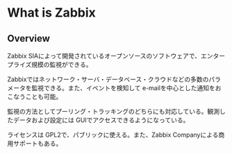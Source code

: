 # What is Zabbix

## Overview

Zabbix SIAによって開発されているオープンソースのソフトウェアで、エンタープライズ規模の監視ができる。  

Zabbixではネットワーク・サーバ・データベース・クラウドなどの多数のパラメータを監視できる。また、イベントを検知して e-mailを中心とした通知をおこなうことも可能。  

監視の方法としてプーリング・トラッキングのどちらにも対応している。観測したデータおよび設定には GUIでアクセスできるようになっている。

ライセンスは GPL2で、パブリックに使える。また、Zabbix Companyによる商用サポートもある。  
